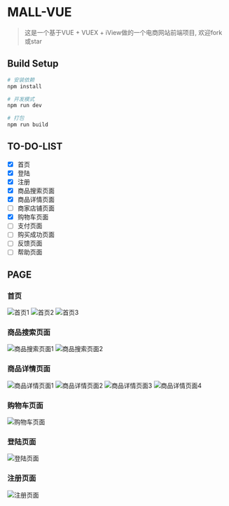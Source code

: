 # MALL-VUE

> 这是一个基于VUE + VUEX + iView做的一个电商网站前端项目, 欢迎fork或star

## Build Setup

``` bash
# 安装依赖
npm install

# 开发模式
npm run dev

# 打包
npm run build
```

## TO-DO-LIST
- [x] 首页
- [x] 登陆
- [x] 注册
- [x] 商品搜索页面
- [x] 商品详情页面
- [ ] 商家店铺页面
- [x] 购物车页面
- [ ] 支付页面
- [ ] 购买成功页面
- [ ] 反馈页面
- [ ] 帮助页面

## PAGE

### 首页
![首页1](https://i.imgur.com/cNtx70M.png)
![首页2](https://i.imgur.com/ju5lfUc.png)
![首页3](https://i.imgur.com/K8MMYGq.png)

### 商品搜索页面
![商品搜索页面1](https://i.imgur.com/Wu7TJ4G.png)
![商品搜索页面2](https://i.imgur.com/ZTDRB2X.png)

### 商品详情页面
![商品详情页面1](https://i.imgur.com/0SQxUCN.png)
![商品详情页面2](https://i.imgur.com/kBiQM9O.png)
![商品详情页面3](https://i.imgur.com/aERYRmX.png)
![商品详情页面4](https://i.imgur.com/vRpvcvj.png)

### 购物车页面
![购物车页面](https://i.imgur.com/m5tftN7.png)

### 登陆页面
![登陆页面](https://i.imgur.com/d16GjOi.png)

### 注册页面
![注册页面](https://i.imgur.com/no4Cb65.png)

